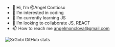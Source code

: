 - 👋 Hi, I’m @Angel Contioso
- 👀 I’m interested in coding
- 🌱 I’m currently learning JS
- 💞️ I’m looking to collaborate  JS, REACT
- 📫 How to reach me angelmonclova@gmail.com

![SrGobi GitHub stats](https://github-readme-stats.vercel.app/api?username=SrGobi&show_icons=true&theme=tokyonight)





<!---
Huck8/Huck8 is a ✨ special ✨ repository because its `README.md` (this file) appears on your GitHub profile.
You can click the Preview link to take a look at your changes.
--->
